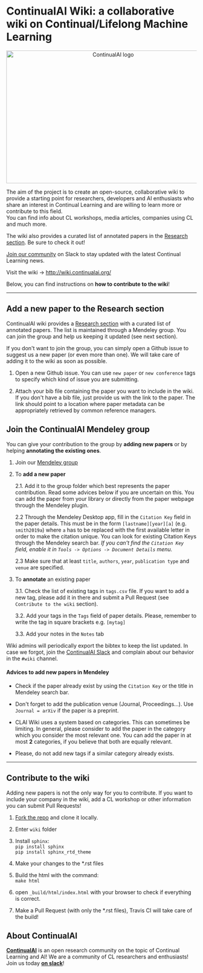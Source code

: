 # ContinualAI Wiki: a collaborative wiki on Continual/Lifelong Machine Learning
<p align="center">
  <img src="https://www.continualai.org/images/continualai_logo_name_black.png" alt="ContinualAI logo"/ width="550px" height="350px" align="center">
</p>

The aim of the project is to create an open-source, collaborative wiki to provide a starting point for researchers, developers and AI enthusiasts who share an interest in Continual Learning and are willing to learn more or contribute to this field.  
You can find info about CL workshops, media articles, companies using CL and much more.  

The wiki also provides a curated list of annotated papers in the [Research section](https://wiki.continualai.org/research.html). Be sure to check it out!

[Join our community](https://continualai.herokuapp.com/) on Slack to stay updated with the latest Continual Learning news.

Visit the wiki &rarr; http://wiki.continualai.org/

Below, you can find instructions on **how to contribute to the wiki**!

---------------------------------------------------

## Add a new paper to the Research section
ContinualAI wiki provides a [Research section](https://wiki.continualai.org/research.html) with a curated list of annotated papers. The list is maintained through a Mendeley group. You can join the group and help us keeping it updated (see next section).  

If you don't want to join the group, you can simply open a Github issue to suggest us a new paper (or even more than one). We will take care of adding it to the wiki as soon as possible. 

1. Open a new Github issue. You can use `new paper` or `new conference` tags to specify which kind of issue you are submitting.

2. Attach your bib file containing the paper you want to include in the wiki. If you don't have a bib file, just provide us with the link to the paper. The link should point to a location where paper metadata can be appropriately retrieved by common reference managers.


## Join the ContinualAI Mendeley group

You can give your contribution to the group by **adding new papers** or by helping **annotating the existing ones**.

1. Join our [Mendeley group](https://www.mendeley.com/community/continual-learning-papers/)

2. To **add a new paper**

	2.1. Add it to the group folder which best represents the paper contribution. Read some advices below if you are uncertain on this. You can add the paper from your library or directly from the paper webpage through the Mendeley plugin. 

	2.2 Through the Mendeley Desktop app, fill in the `Citation Key` field in the paper details. This must be in the form `[lastname][year][a]` (e.g. `smith2019a`) where `a` has to be replaced with the first available letter in order to make the citation unique. You can look for existing Citation Keys through the Mendeley search bar.
	*If you can't find the `Citation Key` field, enable it in `Tools -> Options -> Document Details` menu.*
    
    2.3 Make sure that at least `title`, `authors`, `year`, `publication type` and `venue` are specified.

3. To **annotate** an existing paper

	3.1. Check the list of existing tags in `tags.csv` file. If you want to add a new tag, please add it in there and submit a Pull Request (see `Contribute to the wiki` section).

	3.2. Add your tags in the `Tags` field of paper details. Please, remember to write the tag in square brackets e.g. `[mytag]`

	3.3. Add your notes in the `Notes` tab 

Wiki admins will periodically export the bibtex to keep the list updated. In case we forgot, join the [ContinualAI Slack](https://continualai.herokuapp.com/) and complain about our behavior in the `#wiki` channel.

#### Advices to add new papers in Mendeley

* Check if the paper already exist by using the `Citation Key` or the title in Mendeley search bar.

* Don't forget to add the publication venue (Journal, Proceedings...). Use `Journal = arXiv` if the paper is a preprint.

* CLAI Wiki uses a system based on categories. This can sometimes be limiting. In general, please consider to add the paper in the category which you consider the most relevant one. You can add the paper in at most **2** categories, if you believe that both are equally relevant.

* Please, do not add new tags if a similar category already exists.

----------------------------

## Contribute to the wiki
Adding new papers is not the only way for you to contribute. If you want to include your company in the wiki, add a CL workshop or other information you can submit Pull Requests!

1. [Fork the repo](https://help.github.com/articles/fork-a-repo/) and clone it locally.

2. Enter `wiki` folder

3. Install `sphinx`:  
`pip install sphinx`  
`pip install sphinx_rtd_theme`

4. Make your changes to the *.rst files

5. Build the html with the command:  
`make html`

6. open `_build/html/index.html` with your browser to check if everything is correct.

7. Make a Pull Request (with only the *.rst files), Travis CI will take care of the build!

## About ContinualAI

**[ContinualAI](https://continualai.org)** is an open research community on the topic of Continual Learning and AI!
We are a community of CL researchers and enthusiasts! Join us today **[on slack](https://continualai.herokuapp.com)**!

